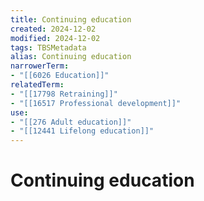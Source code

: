 ```yaml
---
title: Continuing education
created: 2024-12-02
modified: 2024-12-02
tags: TBSMetadata
alias: Continuing education
narrowerTerm:
- "[[6026 Education]]"
relatedTerm:
- "[[17798 Retraining]]"
- "[[16517 Professional development]]"
use:
- "[[276 Adult education]]"
- "[[12441 Lifelong education]]"
---
```

# Continuing education
